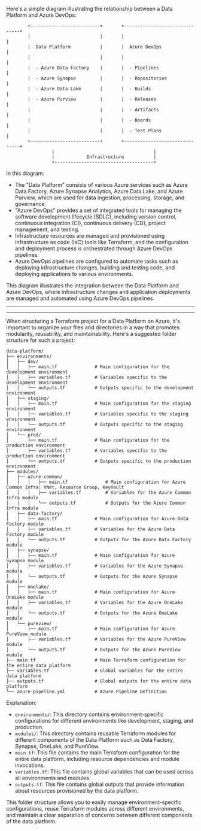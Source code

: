 Here's a simple diagram illustrating the relationship between a Data Platform and Azure DevOps:

```
        +--------------------------+       +-------------------------------+
        |                          |       |                               |
        |  Data Platform           |       |  Azure DevOps                 |
        |                          |       |                               |
        |  - Azure Data Factory    |       |  - Pipelines                  |
        |  - Azure Synapse         |       |  - Repositories               |
        |  - Azure Data Lake       |       |  - Builds                     |
        |  - Azure Purview         |       |  - Releases                   |
        |                          |       |  - Artifacts                  |
        |                          |       |  - Boards                     |
        |                          |       |  - Test Plans                 |
        +--------------------------+       +-------------------------------+
                 |                                     |
                 |            Infrastructure           |
                 +-------------------------------------+
```

In this diagram:
- The "Data Platform" consists of various Azure services such as Azure Data Factory, Azure Synapse Analytics, Azure Data Lake, and Azure Purview, which are used for data ingestion, processing, storage, and governance.
- "Azure DevOps" provides a set of integrated tools for managing the software development lifecycle (SDLC), including version control, continuous integration (CI), continuous delivery (CD), project management, and testing.
- Infrastructure resources are managed and provisioned using infrastructure as code (IaC) tools like Terraform, and the configuration and deployment process is orchestrated through Azure DevOps pipelines.
- Azure DevOps pipelines are configured to automate tasks such as deploying infrastructure changes, building and testing code, and deploying applications to various environments.

This diagram illustrates the integration between the Data Platform and Azure DevOps, where infrastructure changes and application deployments are managed and automated using Azure DevOps pipelines.

---
---

When structuring a Terraform project for a Data Platform on Azure, it's important to organize your files and directories in a way that promotes modularity, reusability, and maintainability. Here's a suggested folder structure for such a project:

```
data-platform/
├── environments/
│   ├── dev/
│   │   ├── main.tf              # Main configuration for the development environment
│   │   ├── variables.tf         # Variables specific to the development environment
│   │   └── outputs.tf           # Outputs specific to the development environment
│   ├── staging/
│   │   ├── main.tf              # Main configuration for the staging environment
│   │   ├── variables.tf         # Variables specific to the staging environment
│   │   └── outputs.tf           # Outputs specific to the staging environment
│   └── prod/
│       ├── main.tf              # Main configuration for the production environment
│       ├── variables.tf         # Variables specific to the production environment
│       └── outputs.tf           # Outputs specific to the production environment
├── modules/
│   ├── azure-common/
│   │   │   ├── main.tf              # Main configuration for Azure Common Infra: VNet, Resource Group, KeyVault
│   │   │   ├── variables.tf         # Variables for the Azure Common Infra module
│   │   │   └── outputs.tf           # Outputs for the Azure Common Infra module
│   ├── data-factory/
│   │   ├── main.tf              # Main configuration for Azure Data Factory module
│   │   ├── variables.tf         # Variables for the Azure Data Factory module
│   │   └── outputs.tf           # Outputs for the Azure Data Factory module
│   ├── synapse/
│   │   ├── main.tf              # Main configuration for Azure Synapse module
│   │   ├── variables.tf         # Variables for the Azure Synapse module
│   │   └── outputs.tf           # Outputs for the Azure Synapse module
│   ├── onelake/
│   │   ├── main.tf              # Main configuration for Azure OneLake module
│   │   ├── variables.tf         # Variables for the Azure OneLake module
│   │   └── outputs.tf           # Outputs for the Azure OneLake module
│   └── pureview/
│       ├── main.tf              # Main configuration for Azure PureView module
│       ├── variables.tf         # Variables for the Azure PureView module
│       └── outputs.tf           # Outputs for the Azure PureView module
├── main.tf                      # Main Terraform configuration for the entire data platform
├── variables.tf                 # Global variables for the entire data platform
├── outputs.tf                   # Global outputs for the entire data platform
└── azure-pipeline.yml           # Azure Pipeline Definition
```

Explanation:

- `environments/`: This directory contains environment-specific configurations for different environments like development, staging, and production.
- `modules/`: This directory contains reusable Terraform modules for different components of the Data Platform such as Data Factory, Synapse, OneLake, and PureView.
- `main.tf`: This file contains the main Terraform configuration for the entire data platform, including resource dependencies and module invocations.
- `variables.tf`: This file contains global variables that can be used across all environments and modules.
- `outputs.tf`: This file contains global outputs that provide information about resources provisioned by the data platform.

This folder structure allows you to easily manage environment-specific configurations, reuse Terraform modules across different environments, and maintain a clear separation of concerns between different components of the data platform.